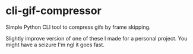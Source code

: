 # cli-gif-compressor
Simple Python CLI tool to compress gifs by frame skipping.

Slightly improve version of one of these I made for a personal project. You might have a seizure I'm ngl it goes fast.